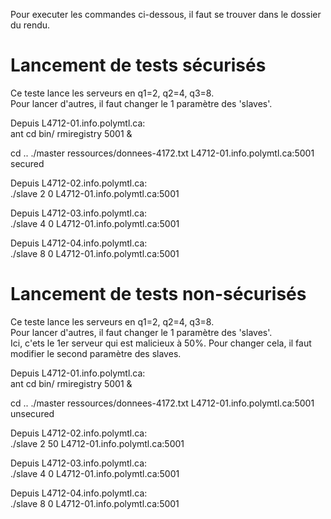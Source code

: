 Pour executer les commandes ci-dessous, il faut se trouver dans le dossier du rendu.  

# Lancement de tests sécurisés
Ce teste lance les serveurs en q1=2, q2=4, q3=8.  
Pour lancer d'autres, il faut changer le 1 paramètre des 'slaves'.  

Depuis L4712-01.info.polymtl.ca:  
  ant
  cd bin/
  rmiregistry 5001 &

  cd ..
  ./master ressources/donnees-4172.txt L4712-01.info.polymtl.ca:5001 secured

Depuis L4712-02.info.polymtl.ca:  
  ./slave 2 0 L4712-01.info.polymtl.ca:5001

Depuis L4712-03.info.polymtl.ca:  
  ./slave 4 0 L4712-01.info.polymtl.ca:5001

Depuis L4712-04.info.polymtl.ca:  
  ./slave 8 0 L4712-01.info.polymtl.ca:5001

# Lancement de tests non-sécurisés
Ce teste lance les serveurs en q1=2, q2=4, q3=8.  
Pour lancer d'autres, il faut changer le 1 paramètre des 'slaves'.  
Ici, c'ets le 1er serveur qui est malicieux à 50%. Pour changer cela, il faut modifier le second paramètre des slaves.  

Depuis L4712-01.info.polymtl.ca:  
  ant
  cd bin/
  rmiregistry 5001 &

  cd ..
  ./master ressources/donnees-4172.txt L4712-01.info.polymtl.ca:5001 unsecured

Depuis L4712-02.info.polymtl.ca:  
  ./slave 2 50 L4712-01.info.polymtl.ca:5001

Depuis L4712-03.info.polymtl.ca:  
  ./slave 4 0 L4712-01.info.polymtl.ca:5001

Depuis L4712-04.info.polymtl.ca:  
  ./slave 8 0 L4712-01.info.polymtl.ca:5001
